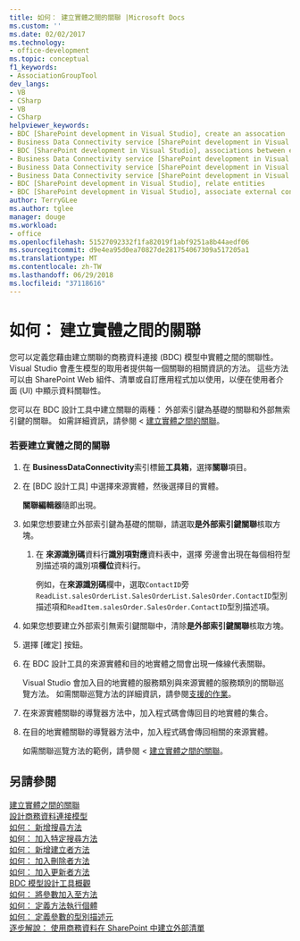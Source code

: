```yaml
---
title: 如何： 建立實體之間的關聯 |Microsoft Docs
ms.custom: ''
ms.date: 02/02/2017
ms.technology:
- office-development
ms.topic: conceptual
f1_keywords:
- AssociationGroupTool
dev_langs:
- VB
- CSharp
- VB
- CSharp
helpviewer_keywords:
- BDC [SharePoint development in Visual Studio], create an assocation
- Business Data Connectivity service [SharePoint development in Visual Studio], associations between entities
- BDC [SharePoint development in Visual Studio], associations between entities
- Business Data Connectivity service [SharePoint development in Visual Studio], create an assocation
- Business Data Connectivity service [SharePoint development in Visual Studio], associate external content types
- Business Data Connectivity service [SharePoint development in Visual Studio], relate entities
- BDC [SharePoint development in Visual Studio], relate entities
- BDC [SharePoint development in Visual Studio], associate external content types
author: TerryGLee
ms.author: tglee
manager: douge
ms.workload:
- office
ms.openlocfilehash: 51527092332f1fa82019f1abf9251a8b44aedf06
ms.sourcegitcommit: d9e4ea95d0ea70827de281754067309a517205a1
ms.translationtype: MT
ms.contentlocale: zh-TW
ms.lasthandoff: 06/29/2018
ms.locfileid: "37118616"
---
```

# <a name="how-to-create-an-association-between-entities"></a>如何： 建立實體之間的關聯
  您可以定義您藉由建立關聯的商務資料連接 (BDC) 模型中實體之間的關聯性。 Visual Studio 會產生模型的取用者提供每一個關聯的相關資訊的方法。 這些方法可以由 SharePoint Web 組件、清單或自訂應用程式加以使用，以便在使用者介面 (UI) 中顯示資料關聯性。  
  
 您可以在 BDC 設計工具中建立關聯的兩種： 外部索引鍵為基礎的關聯和外部無索引鍵的關聯。 如需詳細資訊，請參閱 <<c0> [ 建立實體之間的關聯](../sharepoint/creating-an-association-between-entities.md)。  
  
### <a name="to-create-an-association-between-entities"></a>若要建立實體之間的關聯  
  
1.  在  **BusinessDataConnectivity**索引標籤**工具箱**，選擇**關聯**項目。  
  
2.  在 [BDC 設計工具] 中選擇來源實體，然後選擇目的實體。  
  
     **關聯編輯器**隨即出現。  
  
3.  如果您想要建立外部索引鍵為基礎的關聯，請選取**是外部索引鍵關聯**核取方塊。  
  
    1.  在 **來源識別碼**資料行**識別項對應**資料表中，選擇 旁邊會出現在每個相符型別描述項的識別項**欄位**資料行。  
  
         例如，在**來源識別碼**欄中，選取`ContactID`旁`ReadList.salesOrderList.SalesOrderList.SalesOrder.ContactID`型別描述項和`ReadItem.salesOrder.SalesOrder.ContactID`型別描述項。  
  
4.  如果您想要建立外部索引無索引鍵關聯中，清除**是外部索引鍵關聯**核取方塊。  
  
5.  選擇 [確定]  按鈕。  
  
6.  在 BDC 設計工具的來源實體和目的地實體之間會出現一條線代表關聯。  
  
     Visual Studio 會加入目的地實體的服務類別與來源實體的服務類別的關聯巡覽方法。 如需關聯巡覽方法的詳細資訊，請參閱[支援的作業](http://go.microsoft.com/fwlink/?LinkId=169286)。  
  
7.  在來源實體關聯的導覽器方法中，加入程式碼會傳回目的地實體的集合。  
  
8.  在目的地實體關聯的導覽器方法中，加入程式碼會傳回相關的來源實體。  
  
     如需關聯巡覽方法的範例，請參閱 <<c0> [ 建立實體之間的關聯](../sharepoint/creating-an-association-between-entities.md)。  
  
## <a name="see-also"></a>另請參閱
 [建立實體之間的關聯](../sharepoint/creating-an-association-between-entities.md)   
 [設計商務資料連接模型](../sharepoint/designing-a-business-data-connectivity-model.md)   
 [如何： 新增搜尋方法](../sharepoint/how-to-add-a-finder-method.md)   
 [如何： 加入特定搜尋方法](../sharepoint/how-to-add-a-specific-finder-method.md)   
 [如何： 新增建立者方法](../sharepoint/how-to-add-a-creator-method.md)   
 [如何： 加入刪除者方法](../sharepoint/how-to-add-a-deleter-method.md)   
 [如何： 加入更新者方法](../sharepoint/how-to-add-an-updater-method.md)   
 [BDC 模型設計工具概觀](../sharepoint/bdc-model-design-tools-overview.md)   
 [如何： 將參數加入至方法](../sharepoint/how-to-add-a-parameter-to-a-method.md)   
 [如何： 定義方法執行個體](../sharepoint/how-to-define-a-method-instance.md)   
 [如何： 定義參數的型別描述元](../sharepoint/how-to-define-the-type-descriptor-of-a-parameter.md)   
 [逐步解說： 使用商務資料在 SharePoint 中建立外部清單](../sharepoint/walkthrough-creating-an-external-list-in-sharepoint-by-using-business-data.md)  
  

